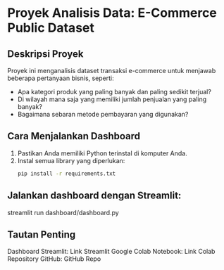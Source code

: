 # Proyek Analisis Data: E-Commerce Public Dataset

## Deskripsi Proyek
Proyek ini menganalisis dataset transaksi e-commerce untuk menjawab beberapa pertanyaan bisnis, seperti:
- Apa kategori produk yang paling banyak dan paling sedikit terjual?
- Di wilayah mana saja yang memiliki jumlah penjualan yang paling banyak?
- Bagaimana sebaran metode pembayaran yang digunakan?

## Cara Menjalankan Dashboard
1. Pastikan Anda memiliki Python terinstal di komputer Anda.
2. Instal semua library yang diperlukan:
   ```bash
   pip install -r requirements.txt

## Jalankan dashboard dengan Streamlit:
streamlit run dashboard/dashboard.py

## Tautan Penting
Dashboard Streamlit: Link Streamlit
Google Colab Notebook: Link Colab
Repository GitHub: GitHub Repo

